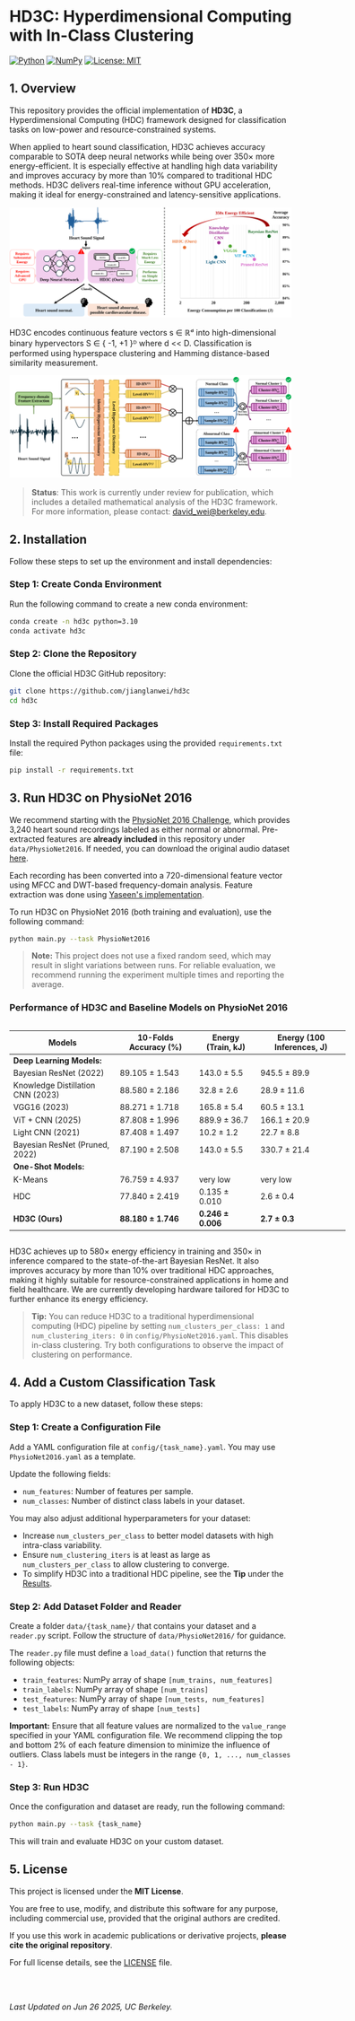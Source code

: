 # HD3C: Hyperdimensional Computing with In-Class Clustering

[![Python](https://img.shields.io/badge/python-3.10-blue.svg)](https://www.python.org/downloads/release/python-3100/)
[![NumPy](https://img.shields.io/badge/numpy-2.2.4-orange.svg)](https://numpy.org/)
[![License: MIT](https://img.shields.io/badge/License-MIT-yellow.svg)](https://opensource.org/licenses/MIT)

## 1. Overview

This repository provides the official implementation of **HD3C**, a 
Hyperdimensional Computing (HDC) framework designed for classification tasks on 
low-power and resource-constrained systems.

When applied to heart sound classification, HD3C achieves accuracy comparable to 
SOTA deep neural networks while being over 350× more energy-efficient. It is 
especially effective at handling high data variability and improves accuracy by 
more than 10% compared to traditional HDC methods. HD3C delivers real-time inference 
without GPU acceleration, making it ideal for energy-constrained and 
latency-sensitive applications.

![Teaser](media/teaser.svg)

HD3C encodes continuous feature vectors s ∈ ℝᵈ into high-dimensional binary 
hypervectors S ∈ { -1, +1 }ᴰ where d << D. Classification is performed using 
hyperspace clustering and Hamming distance-based similarity measurement.

![HD3C Overview](media/pipeline.svg)

> **Status**: This work is currently under review for publication, which includes 
a detailed mathematical analysis of the HD3C framework. For more information, 
please contact: david_wei@berkeley.edu.

## 2. Installation

Follow these steps to set up the environment and install dependencies:

### Step 1: Create Conda Environment

Run the following command to create a new conda environment:

```bash
conda create -n hd3c python=3.10
conda activate hd3c
```

### Step 2: Clone the Repository

Clone the official HD3C GitHub repository:

```bash
git clone https://github.com/jianglanwei/hd3c
cd hd3c
```

### Step 3: Install Required Packages

Install the required Python packages using the provided `requirements.txt` file:

```bash
pip install -r requirements.txt
```

## 3. Run HD3C on PhysioNet 2016

We recommend starting with the [PhysioNet 2016 Challenge](https://physionet.org/content/challenge-2016/),
 which provides 3,240 heart sound recordings labeled as either normal or abnormal. 
 Pre-extracted features are **already included** in this repository under 
 `data/PhysioNet2016`. If needed, you can download the original audio dataset 
 [here](https://physionet.org/content/challenge-2016/#files).

Each recording has been converted into a 720-dimensional feature vector using 
MFCC and DWT-based frequency-domain analysis. Feature extraction was done using 
[Yaseen's implementation](https://github.com/yaseen21khan/Classification-of-Heart-Sound-Signal-Using-Multiple-Features-).

To run HD3C on PhysioNet 2016 (both training and evaluation), use the following 
command:

```bash
python main.py --task PhysioNet2016
```

> **Note:** This project does not use a fixed random seed, which may result in 
slight variations between runs. For reliable evaluation, we recommend running the
experiment multiple times and reporting the average.

### Performance of HD3C and Baseline Models on PhysioNet 2016

<div style="overflow-x: auto; min-width: 600px">

| **Models**                             | **10-Folds Accuracy (%)** | **Energy (Train, kJ)** | **Energy (100 Inferences, J)** |
|----------------------------------------|---------------------------|------------------------|--------------------------------|
| **Deep Learning Models:** 
| Bayesian ResNet (2022)                 | 89.105 ± 1.543            | 143.0 ± 5.5            | 945.5 ± 89.9                   |
| Knowledge Distillation CNN (2023)      | 88.580 ± 2.186            | 32.8 ± 2.6             | 28.9 ± 11.6                    |
| VGG16 (2023)                           | 88.271 ± 1.718            | 165.8 ± 5.4            | 60.5 ± 13.1                    |
| ViT + CNN (2025)                       | 87.808 ± 1.996            | 889.9 ± 36.7           | 166.1 ± 20.9                   |
| Light CNN (2021)                       | 87.408 ± 1.497            | 10.2 ± 1.2             | 22.7 ± 8.8                     |
| Bayesian ResNet (Pruned, 2022)         | 87.190 ± 2.508            | 143.0 ± 5.5            | 330.7 ± 21.4                   |
| **One-Shot Models:** 
| K-Means                                | 76.759 ± 4.937            | very low               | very low                       |
| HDC                                    | 77.840 ± 2.419            | 0.135 ± 0.010          | 2.6 ± 0.4                      |
| **HD3C (Ours)**                        | **88.180 ± 1.746**        | **0.246 ± 0.006**      | **2.7 ± 0.3**                  |

</div>

HD3C achieves up to 580× energy efficiency in training and 350× in inference 
compared to the state-of-the-art Bayesian ResNet. It also improves accuracy by 
more than 10% over traditional HDC approaches, making it highly suitable for 
resource-constrained applications in home and field healthcare. We are currently 
developing hardware tailored for HD3C to further enhance its energy efficiency.

 > **Tip:** You can reduce HD3C to a traditional hyperdimensional computing (HDC) 
 pipeline by setting `num_clusters_per_class: 1` and `num_clustering_iters: 0` 
 in `config/PhysioNet2016.yaml`. This disables in-class clustering. Try both 
 configurations to observe the impact of clustering on performance.

## 4. Add a Custom Classification Task

To apply HD3C to a new dataset, follow these steps:

### Step 1: Create a Configuration File

Add a YAML configuration file at `config/{task_name}.yaml`. You may use 
`PhysioNet2016.yaml` as a template.

Update the following fields:
- `num_features`: Number of features per sample.
- `num_classes`: Number of distinct class labels in your dataset.

You may also adjust additional hyperparameters for your dataset:
- Increase `num_clusters_per_class` to better model datasets with high 
intra-class variability.
- Ensure `num_clustering_iters` is at least as large as `num_clusters_per_class` 
to allow clustering to converge.
- To simplify HD3C into a traditional HDC pipeline, see the **Tip** under the 
[Results](#performance-of-hd3c-and-baseline-models-on-physionet-2016).

### Step 2: Add Dataset Folder and Reader

Create a folder `data/{task_name}/` that contains your dataset and a `reader.py` 
script. Follow the structure of `data/PhysioNet2016/` for guidance.

The `reader.py` file must define a `load_data()` function that returns the 
following objects:

- `train_features`: NumPy array of shape `[num_trains, num_features]`
- `train_labels`: NumPy array of shape `[num_trains]`
- `test_features`: NumPy array of shape `[num_tests, num_features]`
- `test_labels`: NumPy array of shape `[num_tests]`

**Important:** Ensure that all feature values are normalized to the `value_range` 
specified in your YAML configuration file. We recommend clipping the top and 
bottom 2% of each feature dimension to minimize the influence of outliers. Class 
labels must be integers in the range `{0, 1, ..., num_classes - 1}`.

### Step 3: Run HD3C

Once the configuration and dataset are ready, run the following command:

```bash
python main.py --task {task_name}
```

This will train and evaluate HD3C on your custom dataset.

## 5. License

This project is licensed under the **MIT License**.

You are free to use, modify, and distribute this software for any purpose, 
including commercial use, provided that the original authors are credited. 

If you use this work in academic publications or derivative projects, 
**please cite the original repository**.

For full license details, see the [LICENSE](LICENSE) file.    

<br><br>

*Last Updated on Jun 26 2025, UC Berkeley.*